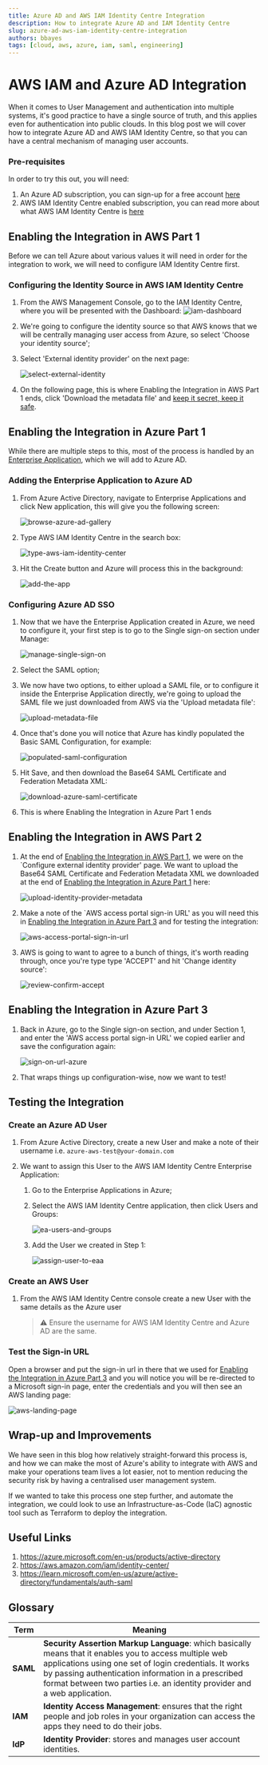 ```yaml
---
title: Azure AD and AWS IAM Identity Centre Integration
description: How to integrate Azure AD and IAM Identity Centre
slug: azure-ad-aws-iam-identity-centre-integration
authors: bbayes
tags: [cloud, aws, azure, iam, saml, engineering]
---
```


# AWS IAM and Azure AD Integration

When it comes to User Management and authentication into multiple systems, it's good practice to have a single source of truth, and this applies even for authentication into public clouds. In this blog post we will cover how to integrate Azure AD and AWS IAM Identity Centre, so that you can have a central mechanism of managing user accounts.

<!--truncate-->

### Pre-requisites

In order to try this out, you will need:

1. An Azure AD subscription, you can sign-up for a free account [here](https://azure.microsoft.com/en-gb/free/)
2. AWS IAM Identity Centre enabled subscription, you can read more about what AWS IAM Identity Centre is [here](https://aws.amazon.com/iam/identity-center/)

## Enabling the Integration in AWS Part 1

Before we can tell Azure about various values it will need in order for the integration to work, we will need to configure IAM Identity Centre first.

### Configuring the Identity Source in AWS IAM Identity Centre

1. From the AWS Management Console, go to the IAM Identity Centre, where you will be presented with the Dashboard:
   ![iam-dashboard](images/2023-03-31-aws-iam-azure-ad-integration/iam-dashboard.png)

1. We're going to configure the identity source so that AWS knows that we will be centrally managing user access from Azure, so select 'Choose your identity source';

1. Select 'External identity provider' on the next page:

   ![select-external-identity](images/2023-03-31-aws-iam-azure-ad-integration/select-external-identity.png)

1. On the following page, this is where Enabling the Integration in AWS Part 1 ends, click 'Download the metadata file' and [keep it secret, keep it safe](<https://tolkiengateway.net/wiki/Keep_It_Secret,_Keep_It_Safe_(scene)>).

## Enabling the Integration in Azure Part 1

While there are multiple steps to this, most of the process is handled by an [Enterprise Application](https://learn.microsoft.com/en-us/azure/active-directory/manage-apps/add-application-portal), which we will add to Azure AD.

### Adding the Enterprise Application to Azure AD

1. From Azure Active Directory, navigate to Enterprise Applications and click New application, this will give you the following screen:

   ![browse-azure-ad-gallery](images/2023-03-31-aws-iam-azure-ad-integration/browse-azure-ad-gallery.png)

1. Type AWS IAM Identity Centre in the search box:

   ![type-aws-iam-identity-center](images/2023-03-31-aws-iam-azure-ad-integration/type-aws-iam-identity-center.png)

1. Hit the Create button and Azure will process this in the background:

   ![add-the-app](images/2023-03-31-aws-iam-azure-ad-integration/add-the-app.png)

### Configuring Azure AD SSO

1. Now that we have the Enterprise Application created in Azure, we need to configure it, your first step is to go to the Single sign-on section under Manage:

   ![manage-single-sign-on](images/2023-03-31-aws-iam-azure-ad-integration/manage-single-sign-on.png)

1. Select the SAML option;

1. We now have two options, to either upload a SAML file, or to configure it inside the Enterprise Application directly, we're going to upload the SAML file we just downloaded from AWS via the 'Upload metadata file':

   ![upload-metadata-file](images/2023-03-31-aws-iam-azure-ad-integration/upload-metadata-file.png)

1. Once that's done you will notice that Azure has kindly populated the Basic SAML Configuration, for example:

   ![populated-saml-configuration](images/2023-03-31-aws-iam-azure-ad-integration/populated-saml-configuration.png)

1. Hit Save, and then download the Base64 SAML Certificate and Federation Metadata XML:

   ![download-azure-saml-certificate](images/2023-03-31-aws-iam-azure-ad-integration/download-azure-saml-certificate.png)

1. This is where Enabling the Integration in Azure Part 1 ends

## Enabling the Integration in AWS Part 2

1. At the end of [Enabling the Integration in AWS Part 1](#enabling-the-integration-in-aws-part-1), we were on the `Configure external identity provider' page. We want to upload the Base64 SAML Certificate and Federation Metadata XML we downloaded at the end of [Enabling the Integration in Azure Part 1](#enabling-the-integration-in-azure-part-1) here:

   ![upload-identity-provider-metadata](images/2023-03-31-aws-iam-azure-ad-integration/upload-identity-provider-metadata.png)

1. Make a note of the `AWS access portal sign-in URL' as you will need this in [Enabling the Integration in Azure Part 3](#enabling-the-integration-in-azure-part-3) and for testing the integration:

   ![aws-access-portal-sign-in-url](images/2023-03-31-aws-iam-azure-ad-integration/aws-access-portal-sign-in-url.png)

1. AWS is going to want to agree to a bunch of things, it's worth reading through, once you're type type 'ACCEPT' and hit 'Change identity source':

   ![review-confirm-accept](images/2023-03-31-aws-iam-azure-ad-integration/review-confirm-accept.png)

## Enabling the Integration in Azure Part 3

1. Back in Azure, go to the Single sign-on section, and under Section 1, and enter the 'AWS access portal sign-in URL' we copied earlier and save the configuration again:

   ![sign-on-url-azure](images/2023-03-31-aws-iam-azure-ad-integration/sign-on-url-azure.png)

1. That wraps things up configuration-wise, now we want to test!

## Testing the Integration

### Create an Azure AD User

1. From Azure Active Directory, create a new User and make a note of their username i.e. `azure-aws-test@your-domain.com`
1. We want to assign this User to the AWS IAM Identity Centre Enterprise Application:

   1. Go to the Enterprise Applications in Azure;

   1. Select the AWS IAM Identity Centre application, then click Users and Groups:

      ![ea-users-and-groups](images/2023-03-31-aws-iam-azure-ad-integration/ea-users-and-groups.png)

   1. Add the User we created in Step 1:

      ![assign-user-to-eaa](images/2023-03-31-aws-iam-azure-ad-integration/assign-user-to-ea.png)

### Create an AWS User

1. From the AWS IAM Identity Centre console create a new User with the same details as the Azure user

   > :warning: Ensure the username for AWS IAM Identity Centre and Azure AD are the same.

### Test the Sign-in URL

Open a browser and put the sign-in url in there that we used for [Enabling the Integration in Azure Part 3](#enabling-the-integration-in-azure-part-3) and you will notice you will be re-directed to a Microsoft sign-in page, enter the credentials and you will then see an AWS landing page:

![aws-landing-page](images/2023-03-31-aws-iam-azure-ad-integration/aws-landing-page.png)

## Wrap-up and Improvements

We have seen in this blog how relatively straight-forward this process is, and how we can make the most of Azure's ability to integrate with AWS and make your operations team lives a lot easier, not to mention reducing the security risk by having a centralised user management system.

If we wanted to take this process one step further, and automate the integration, we could look to use an Infrastructure-as-Code (IaC) agnostic tool such as Terraform to deploy the integration.

## Useful Links

1. https://azure.microsoft.com/en-us/products/active-directory
1. https://aws.amazon.com/iam/identity-center/
1. https://learn.microsoft.com/en-us/azure/active-directory/fundamentals/auth-saml

## Glossary

| Term     | Meaning                                                                                                                                                                                                                                                                                              |
| -------- | ---------------------------------------------------------------------------------------------------------------------------------------------------------------------------------------------------------------------------------------------------------------------------------------------------- |
| **SAML** | **Security Assertion Markup Language**: which basically means that it enables you to access multiple web applications using one set of login credentials. It works by passing authentication information in a prescribed format between two parties i.e. an identity provider and a web application. |
| **IAM**  | **Identity Access Management**: ensures that the right people and job roles in your organization can access the apps they need to do their jobs.                                                                                                                                                     |
| **IdP**  | **Identity Provider**: stores and manages user account identities.                                                                                                                                                                                                                                   |
